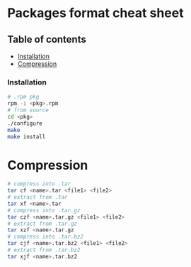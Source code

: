 # Packages format cheat sheet

## Table of contents
* [Installation](#Installation)
* [Compression](#Compression)

### Installation
```sh
# .rpm pkg
rpm -i <pkg>.rpm
# from source
cd <pkg>
./configure
make
make install
```

# Compression
```sh
# compress into .tar
tar cf <name>.tar <file1> <file2>
# extract from .tar
tar xf <name>.tar
# compress into .tar.gz
tar czf <name>.tar.gz <file1> <file2>
# extract from .tar.gz
tar xzf <name>.tar.gz
# compress into .tar.bz2
tar cjf <name>.tar.bz2 <file1> <file2>
# extract from .tar.bz2
tar xjf <name>.tar.bz2
```

